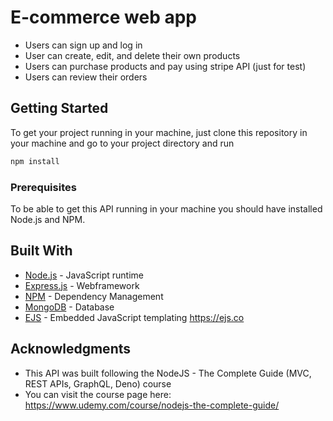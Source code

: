 # E-commerce web app

* Users can sign up and log in
* User can create, edit, and delete their own products
* Users can purchase products and pay using stripe API (just for test)
* Users can review their orders

## Getting Started

To get your project running in your machine, just clone this repository in your machine and go to your project directory and run 
```bash
npm install
```

### Prerequisites

To be able to get this API running in your machine you should have installed Node.js and NPM.

## Built With

* [Node.js](https://nodejs.org/en/) - JavaScript runtime
* [Express.js](https://expressjs.com) - Webframework
* [NPM](https://www.npmjs.com) - Dependency Management
* [MongoDB](https://www.mongodb.com) - Database
* [EJS](https://ejs.co) - Embedded JavaScript templating
https://ejs.co

## Acknowledgments

* This API was built following the NodeJS - The Complete Guide (MVC, REST APIs, GraphQL, Deno) course 
* You can visit the course page here: https://www.udemy.com/course/nodejs-the-complete-guide/
